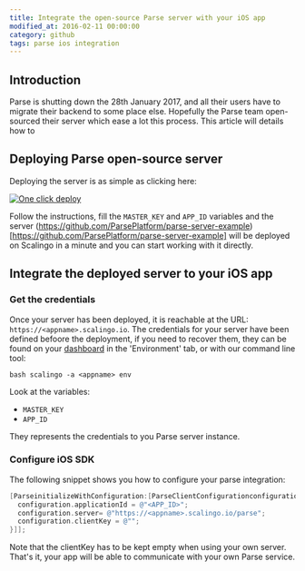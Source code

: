 ```yaml
---
title: Integrate the open-source Parse server with your iOS app
modified_at: 2016-02-11 00:00:00
category: github
tags: parse ios integration
---
```


## Introduction

Parse is shutting down the 28th January 2017, and all their users have to
migrate their backend to some place else. Hopefully the Parse team open-sourced
their server which ease a lot this process. This article will details how to

## Deploying Parse open-source server

Deploying the server is as simple as clicking here:

[![One click
deploy](https://cdn.scalingo.com/deploy/button.svg)](https://my.scalingo.com/deploy?source=https://github.com/ParsePlatform/parse-server-example)

Follow the instructions, fill the `MASTER_KEY` and `APP_ID` variables and the server
(https://github.com/ParsePlatform/parse-server-example)[https://github.com/ParsePlatform/parse-server-example]
will be deployed on Scalingo in a minute and you can start working with it directly.

## Integrate the deployed server to your iOS app

### Get the credentials

Once your server has been deployed, it is reachable at the URL:
`https://<appname>.scalingo.io`. The credentials for your server have been
defined befoore the deployment, if you need to recover them, they can be found
on your [dashboard](https://my.scalingo.com) in the 'Environment' tab, or with
our command line tool:

```bash scalingo -a <appname> env ```

Look at the variables:

- `MASTER_KEY`
- `APP_ID`

They represents the credentials to you Parse server instance.

### Configure iOS SDK

The following snippet shows you how to configure your parse integration:

```objective-c
[ParseinitializeWithConfiguration:[ParseClientConfigurationconfigurationWithBlock:^(id<ParseMutableClientConfiguration> _Nonnull configuration) {
  configuration.applicationId = @"<APP_ID>";
  configuration.server= @"https://<appname>.scalingo.io/parse";
  configuration.clientKey = @"";
}]];
```

Note that the clientKey has to be kept empty when using your own server. That's
it, your app will be able to communicate with your own Parse service.
